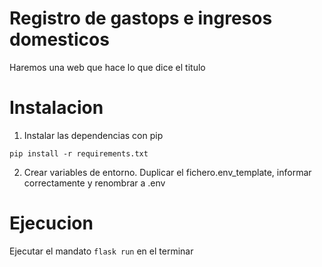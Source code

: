 # Registro de gastops e ingresos domesticos

Haremos una web que hace lo que dice el titulo

# Instalacion

1. Instalar las dependencias con pip

```
pip install -r requirements.txt
```
2. Crear variables de entorno. Duplicar el fichero.env_template, informar correctamente y renombrar a .env

# Ejecucion

Ejecutar el mandato `flask run` en el terminar